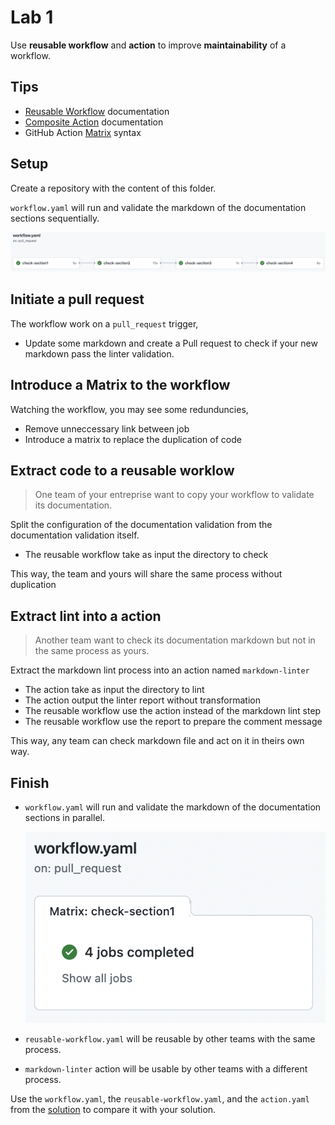 # Lab 1

Use **reusable workflow** and **action** to improve **maintainability** of a workflow.

## Tips

- [Reusable Workflow](https://docs.github.com/en/actions/using-workflows/reusing-workflows) documentation
- [Composite Action](https://docs.github.com/en/actions/creating-actions/creating-a-composite-action) documentation
- GitHub Action [Matrix](https://docs.github.com/en/actions/using-jobs/using-a-matrix-for-your-jobs) syntax

## Setup

Create a repository with the content of this folder.

`workflow.yaml` will run and validate the markdown of the documentation sections sequentially.

![setup result](../assets/images/reuse-lab1-setup-result.png)

## Initiate a pull request

The workflow work on a `pull_request` trigger,

- Update some markdown and create a Pull request to check if your new markdown pass the linter validation.

## Introduce a Matrix to the workflow

Watching the workflow, you may see some redunduncies,

- Remove unneccessary link between job
- Introduce a matrix to replace the duplication of code

## Extract code to a reusable worklow

> One team of your entreprise want to copy your workflow to validate its documentation.

Split the configuration of the documentation validation from the documentation validation itself.

- The reusable workflow take as input the directory to check

This way, the team and yours will share the same process without duplication

## Extract lint into a action

> Another team want to check its documentation markdown but not in the same process as yours.

Extract the markdown lint process into an action named `markdown-linter`

- The action take as input the directory to lint
- The action output the linter report without transformation
- The reusable workflow use the action instead of the markdown lint step
- The reusable workflow use the report to prepare the comment message

This way, any team can check markdown file and act on it in theirs own way.

## Finish

- `workflow.yaml` will run and validate the markdown of the documentation sections in parallel.

  ![finish result](../assets/images/reuse-lab1-finish-result.png)

- `reusable-workflow.yaml` will be reusable by other teams with the same process.
- `markdown-linter` action will be usable by other teams with a different process.

Use the `workflow.yaml`, the `reusable-workflow.yaml`, and the `action.yaml` from the [solution](https://github.com/sfeir-open-source/sfeir-school-github-action-dev/tree/main/steps/40-reuse-lab1-maintainability-solution) to compare it with your solution.

